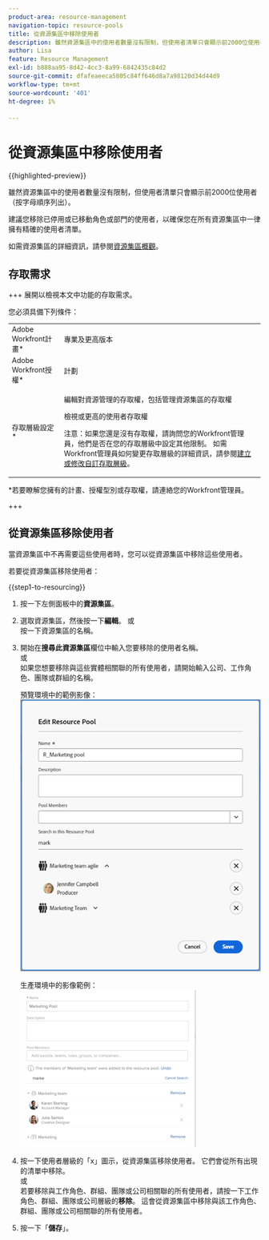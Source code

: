 ```yaml
---
product-area: resource-management
navigation-topic: resource-pools
title: 從資源集區中移除使用者
description: 雖然資源集區中的使用者數量沒有限制，但使用者清單只會顯示前2000位使用者（按字母順序列出）。
author: Lisa
feature: Resource Management
exl-id: b888aa95-8d42-4cc3-8a99-6842435c84d2
source-git-commit: dfafeaeeca5805c84ff646d8a7a98120d34d44d9
workflow-type: tm+mt
source-wordcount: '401'
ht-degree: 1%

---
```


# 從資源集區中移除使用者

{{highlighted-preview}}

雖然資源集區中的使用者數量沒有限制，但使用者清單只會顯示前2000位使用者（按字母順序列出）。

建議您移除已停用或已移動角色或部門的使用者，以確保您在所有資源集區中一律擁有精確的使用者清單。

如需資源集區的詳細資訊，請參閱[資源集區概觀](../../../resource-mgmt/resource-planning/resource-pools/work-with-resource-pools.md)。

## 存取需求

+++ 展開以檢視本文中功能的存取需求。

您必須具備下列條件：

<table style="table-layout:auto"> 
 <col> 
 <col> 
 <tbody> 
  <tr> 
   <td role="rowheader">Adobe Workfront計畫*</td> 
   <td> <p>專業及更高版本</p> </td> 
  </tr> 
  <tr> 
   <td role="rowheader">Adobe Workfront授權*</td> 
   <td> <p>計劃 </p> </td> 
  </tr> 
  <tr> 
   <td role="rowheader">存取層級設定*</td> 
   <td> <p>編輯對資源管理的存取權，包括管理資源集區的存取權</p> <p>檢視或更高的使用者存取權</p> <p>注意：如果您還是沒有存取權，請詢問您的Workfront管理員，他們是否在您的存取層級中設定其他限制。 如需Workfront管理員如何變更存取層級的詳細資訊，請參閱<a href="../../../administration-and-setup/add-users/configure-and-grant-access/create-modify-access-levels.md" class="MCXref xref">建立或修改自訂存取層級</a>。</p> </td> 
  </tr> <!--
   <tr data-mc-conditions="QuicksilverOrClassic.Draft mode"> 
    <td role="rowheader">Object permissions</td> 
    <td> <p>(NOTE:&nbsp;I don't think this is needed for removing users from the pool)</p> <p>Manage permissions for the projects, templates, and users you associate the Resource Pools with</p> <p>For information on requesting additional access, see <a href="../../../workfront-basics/grant-and-request-access-to-objects/request-access.md" class="MCXref xref">Request access to objects </a>.</p> </td> 
   </tr>
  --> 
 </tbody> 
</table>

&#42;若要瞭解您擁有的計畫、授權型別或存取權，請連絡您的Workfront管理員。

+++

## 從資源集區移除使用者

當資源集區中不再需要這些使用者時，您可以從資源集區中移除這些使用者。

若要從資源集區移除使用者：

{{step1-to-resourcing}}

1. 按一下左側面板中的&#x200B;**資源集區**。
1. 選取資源集區，然後按一下&#x200B;**編輯**。
或\
   按一下資源集區的名稱。

1. 開始在&#x200B;**搜尋此資源集區**&#x200B;欄位中輸入您要移除的使用者名稱。\
   或\
   如果您想要移除與這些實體相關聯的所有使用者，請開始輸入公司、工作角色、團隊或群組的名稱。

   <span class="preview">預覽環境中的範例影像：<span>
   ![從資源集區移除使用者](assets/remove-users-from-resource-pool.png)

   生產環境中的影像範例：
   ![搜尋資源集區](assets/search-inside-new-resource-pool-350x314.png)

1. 按一下使用者層級的「x」圖示，從資源集區移除使用者。 它們會從所有出現的清單中移除。\
   或\
   若要移除與工作角色、群組、團隊或公司相關聯的所有使用者，請按一下工作角色、群組、團隊或公司層級的&#x200B;**移除**。 這會從資源集區中移除與該工作角色、群組、團隊或公司相關聯的所有使用者。

1. 按一下「**儲存**」。

